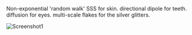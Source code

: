 Non-exponential 'random walk' SSS for skin. 
directional dipole for teeth. 
diffusion for eyes. 
multi-scale flakes for the silver glitters.

![Screenshot1]([https://www.rombo.tools/wp/wp-content/uploads/2022/01/tawoman_flakesmakeup_1440_trans025x.png](https://www.rombo.tools/wp/wp-content/uploads/2023/06/hamburger-2.jpg))

<!--
**RomboDev/RomboDev** is a ✨ _special_ ✨ repository because its `README.md` (this file) appears on your GitHub profile.

Here are some ideas to get you started:

- 🔭 I’m currently working on ...
- 🌱 I’m currently learning ...
- 👯 I’m looking to collaborate on ...
- 🤔 I’m looking for help with ...
- 💬 Ask me about ...
- 📫 How to reach me: ...
- 😄 Pronouns: ...
- ⚡ Fun fact: ...
-->
